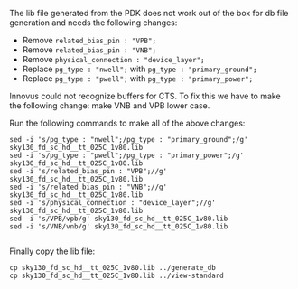The lib file generated from the PDK does not work out of the box for db file generation and needs the following changes:
* Remove `related_bias_pin : "VPB";`
* Remove `related_bias_pin : "VNB";`
* Remove `physical_connection : "device_layer";`
* Replace `pg_type : "nwell";` with `pg_type : "primary_ground";`
* Replace `pg_type : "pwell";` with `pg_type : "primary_power";`

Innovus could not recognize buffers for CTS. To fix this we have to make the following change: make VNB and VPB lower case. 

Run the following commands to make all of the above changes:
```
sed -i 's/pg_type : "nwell";/pg_type : "primary_ground";/g' sky130_fd_sc_hd__tt_025C_1v80.lib 
sed -i 's/pg_type : "pwell";/pg_type : "primary_power";/g' sky130_fd_sc_hd__tt_025C_1v80.lib     
sed -i 's/related_bias_pin : "VPB";//g' sky130_fd_sc_hd__tt_025C_1v80.lib                                   
sed -i 's/related_bias_pin : "VNB";//g' sky130_fd_sc_hd__tt_025C_1v80.lib                                   
sed -i 's/physical_connection : "device_layer";//g' sky130_fd_sc_hd__tt_025C_1v80.lib    
sed -i 's/VPB/vpb/g' sky130_fd_sc_hd__tt_025C_1v80.lib                                                                                            
sed -i 's/VNB/vnb/g' sky130_fd_sc_hd__tt_025C_1v80.lib                                               
```

Finally copy the lib file:
```
cp sky130_fd_sc_hd__tt_025C_1v80.lib ../generate_db
cp sky130_fd_sc_hd__tt_025C_1v80.lib ../view-standard
```
